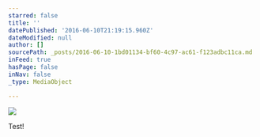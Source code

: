 ```yaml
---
starred: false
title: ''
datePublished: '2016-06-10T21:19:15.960Z'
dateModified: null
author: []
sourcePath: _posts/2016-06-10-1bd01134-bf60-4c97-ac61-f123adbc11ca.md
inFeed: true
hasPage: false
inNav: false
_type: MediaObject

---
```

![](https://the-grid-user-content.s3-us-west-2.amazonaws.com/2e205aad-a208-443f-9d19-ca63e1c57f10.jpg)

Test!
